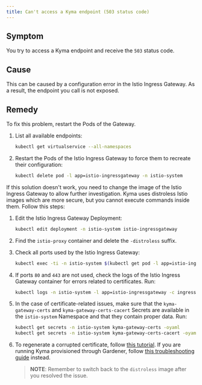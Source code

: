 ```yaml
---
title: Can't access a Kyma endpoint (503 status code)
---
```


## Symptom

You try to access a Kyma endpoint and receive the `503` status code.

## Cause

This can be caused by a configuration error in the Istio Ingress Gateway. As a result, the endpoint you call is not exposed.

## Remedy

To fix this problem, restart the Pods of the Gateway.

1. List all available endpoints:

    ```bash
    kubectl get virtualservice --all-namespaces
    ```

2. Restart the Pods of the Istio Ingress Gateway to force them to recreate their configuration:

     ```bash
     kubectl delete pod -l app=istio-ingressgateway -n istio-system
     ```

If this solution doesn't work, you need to change the image of the Istio Ingress Gateway to allow further investigation. Kyma uses distroless Istio images which are more secure, but you cannot execute commands inside them. Follow this steps:

1. Edit the Istio Ingress Gateway Deployment:

    ```bash
    kubectl edit deployment -n istio-system istio-ingressgateway
    ```

2. Find the `istio-proxy` container and delete the `-distroless` suffix.

3. Check all ports used by the Istio Ingress Gateway:

    ```bash
    kubectl exec -ti -n istio-system $(kubectl get pod -l app=istio-ingressgateway -n istio-system -o name) -c istio-proxy -- netstat -lptnu
    ```

4. If ports `80` and `443` are not used, check the logs of the Istio Ingress Gateway container for errors related to certificates. Run:

    ```bash
    kubectl logs -n istio-system -l app=istio-ingressgateway -c ingress-sds
    ```

5. In the case of certificate-related issues, make sure that the `kyma-gateway-certs` and `kyma-gateway-certs-cacert` Secrets are available in the `istio-system` Namespace and that they contain proper data. Run:

    ```bash
    kubectl get secrets -n istio-system kyma-gateway-certs -oyaml
    kubectl get secrets -n istio-system kyma-gateway-certs-cacert -oyaml
    ```

<!-- Update step 6 once the long-lasting certificate is implemented. Probably, only the details about Gardener will be needed. -->
6. To regenerate a corrupted certificate, follow [this tutorial](../../03-tutorials/sec-01-tls-certificates-security.md). If you are running Kyma provisioned through Gardener, follow [this troubleshooting guide](./sec-01-certificates-gardener.md) instead.

   >**NOTE**: Remember to switch back to the `distroless` image after you resolved the issue.

